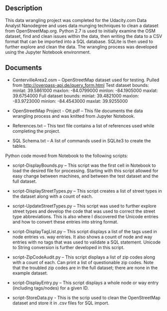 ## Description
This data wrangling project was completed for the Udacity.com Data Analyst Nanodegree and uses data munging techniques to clean a dataset from OpenStreetMap.org.  Python 2.7 is used to initially examine the OSM dataset, find and clean issues within the data, then writing the data to a CSV format that can be imported into a SQL database.  SQLite is then used to further explore and clean the data.  The wrangling process was developed using the Jupyter Notebook environment.

## Documents
* CentervilleArea2.osm – OpenStreetMap dataset used for testing.
       Pulled from http://overpass-api.de/query_form.html
       Test dataset bounds:
        minlat: 39.5861000
        maxlon: -84.0799000
        minlon: -84.1905000
        maxlat: 39.6754000
      Full dataset bounds:
        minlat: 39.4821000
        maxlon: -83.9723000
        minlon: -84.4543000
        maxlat: 39.9255000

* OpenStreetMap Project - Ott.pdf – This file documents the data wrangling process and was knitted from Jupyter Notebook.

* References.txt – This text file contains a list of references used while completing the project.

* SQL Schema.txt – A list of commands used in SQLite3 to create the tables.

Python code moved from Notebook to the following scripts:

* script-DisplayBounds.py – This script was the first cell in Notebook to load the desired file for processing.  Starting with this script allowed for easy change between machines, and between the test dataset and the full dataset.

* script-DisplayStreetTypes.py – This script creates a list of street types in the dataset along with a count of each.

* script-UpdateStreetTypes.py – This script was used to further explore street types and develop the code that was used to correct the street type abbreviations.  This is also where I discovered the Unicode entries and how to convert these entries into string format.

* script-DisplayTagList.py – This script displays a list of the tags used in node entries vs. way entries.  It also shows a count of node and way entries with no tags that was used to validate a SQL statement.  Unicode to String conversion is further developed in this script.

* script-ZipCodeAudit.py – This script displays a list of zip codes along with a count of each.  Can print a list of questionable zip codes.  Note that the troubled zip codes are in the full dataset; there are none in the example dataset.

* script-DisplayEntry.py – This script displays a whole node or way entry (including tags/nodes) for a given ID.

* script-StoreData.py - This is the scrip used to clean the OpenStreetMap dataset and store it in .csv files for SQL import.
